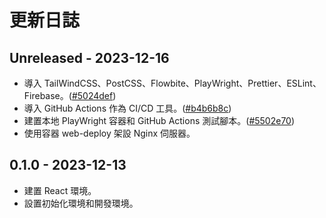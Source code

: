 # 更新日誌

## Unreleased - 2023-12-16
- 導入 TailWindCSS、PostCSS、Flowbite、PlayWright、Prettier、ESLint、Firebase。([#5024def][5024def])
- 導入 GitHub Actions 作為 CI/CD 工具。([#b4b6b8c][b4b6b8c])
- 建置本地 PlayWright 容器和 GitHub Actions 測試腳本。([#5502e70][5502e70])
- 使用容器 web-deploy 架設 Nginx 伺服器。

[5502e70]: https://github.com/sugky7302/my-chat/commit/5502e70e0454a52483383c081109d8457cb734c2
[b4b6b8c]: https://github.com/sugky7302/my-chat/commit/b4b6b8c0097fa6eafcd1784e65597bfc0e788487
[5024def]: https://github.com/sugky7302/my-chat/commit/5024def75579b6c71ca97f31b8fedd5c8b0b1bc
## 0.1.0 - 2023-12-13
- 建置 React 環境。
- 設置初始化環境和開發環境。